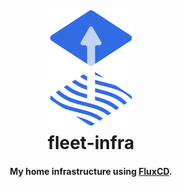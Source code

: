 <h1 align="center">
  <br><img src="project-logo.svg" height="192px">
  <br>
  fleet-infra
  <br>
</h1>

<h4 align="center">My home infrastructure using <a href="https://fluxcd.io">FluxCD</a>.</h4>
